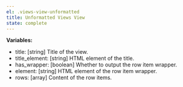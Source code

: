 ```yaml
---
el: .views-view-unformatted
title: Unformatted Views View
state: complete
---
```


__Variables:__
* title: [string] Title of the view.
* title_element: [string] HTML element of the title.
* has_wrapper: [boolean] Whether to output the row item wrapper.
* element: [string] HTML element of the row item wrapper.
* rows: [array] Content of the row items.
